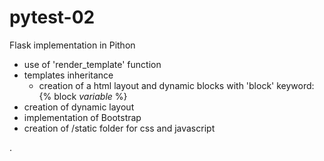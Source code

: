 # pytest-02
Flask implementation in Pithon
- use of 'render_template' function
- templates inheritance
  - creation of a html layout and dynamic blocks with 'block' keyword: {% block *variable* %}
- creation of dynamic layout
- implementation of Bootstrap
- creation of /static folder for css and javascript

.


